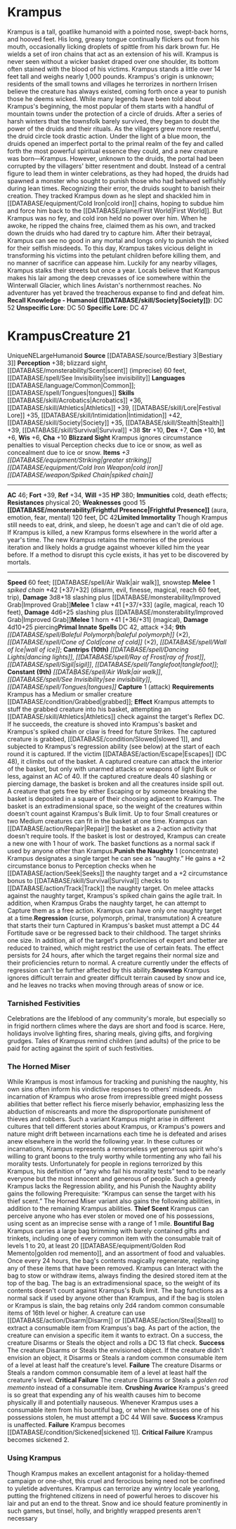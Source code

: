 ﻿---
ac: '46'
alignment: NE
charisma: '+10'
constitution: '+10'
creature_ability:
- Blizzard Sight
- Capture
- Frightful Presence
- Limited Immortality
- Punish the Naughty
- ''
- Regression
- Snowstep
dexterity: '+7'
fortitude: '+39'
hp: '380'
id: '1213'
immunity:
- cold
- '[[DATABASE/trait/Death|death]] effects'
intelligence: '+6'
land_speed: '60'
language:
- '[[DATABASE/language/Common|Common]] ; [[DATABASE/spell/Tongues|tongues]]'
level: '21'
max_speed: '60'
name: Krampus
perception: '+38'
rarity: Unique
reflex: '+34'
resistance:
- physical 20
sense:
- blizzard sight
- '[[DATABASE/monsterability/Scent|scent]] (imprecise) 60 feet'
- '[[DATABASE/spell/See Invisibility|see invisibility]]'
size: Large
skill:
- '[[DATABASE/skill/Acrobatics|Acrobatics]] +36'
- '[[DATABASE/skill/Athletics|Athletics]] +39'
- '[[DATABASE/skill/Lore|Festival Lore]] +35'
- '[[DATABASE/skill/Intimidation|Intimidation]] +42'
- '[[DATABASE/skill/Society|Society]] +35'
- '[[DATABASE/skill/Stealth|Stealth]] +39'
- '[[DATABASE/skill/Survival|Survival]] +38'
source: '[[DATABASE/source/Bestiary 3|Bestiary 3]]'
speed:
- 60 feet; [[DATABASE/spell/Air Walk|air walk]]
- snowstep
spell:
- '[[DATABASE/spell/Air Walk|Air Walk]]'
- '[[DATABASE/spell/Baleful Polymorph|BalefulPolymorph]]'
- '[[DATABASE/spell/Cone of Cold|Cone of Cold]]'
- '[[DATABASE/spell/Dancing Lights|Dancing Lights]]'
- '[[DATABASE/spell/Ray of Frost|Ray of Frost]]'
- '[[DATABASE/spell/See Invisibility|See Invisibility]]'
- '[[DATABASE/spell/Sigil|Sigil]]'
- '[[DATABASE/spell/Tanglefoot|Tanglefoot]]'
- '[[DATABASE/spell/Tongues|Tongues]]'
- '[[DATABASE/spell/Wall of Ice|Wall of Ice]]'
strength: '+10'
strength_req: '10'
strongest_save:
- Fortitude
trait:
- '[[DATABASE/trait/Humanoid|Humanoid]]'
- '[[DATABASE/trait/Unique|Unique]]'
type: Creature
weakest_save:
- Reflex
weakness:
- good 15
will: '+35'
wisdom: '+6'

---
# Krampus

Krampus is a tall, goatlike humanoid with a pointed nose, swept-back horns, and hooved feet. His long, greasy tongue continually flickers out from his mouth, occasionally licking droplets of spittle from his dark brown fur. He wields a set of iron chains that act as an extension of his will. Krampus is never seen without a wicker basket draped over one shoulder, its bottom often stained with the blood of his victims. Krampus stands a little over 14 feet tall and weighs nearly 1,000 pounds.
 Krampus's origin is unknown; residents of the small towns and villages he terrorizes in northern Irrisen believe the creature has always existed, coming forth once a year to punish those he deems wicked. While many legends have been told about Krampus's beginning, the most popular of them starts with a handful of mountain towns under the protection of a circle of druids. After a series of harsh winters that the townsfolk barely survived, they began to doubt the power of the druids and their rituals. As the villagers grew more resentful, the druid circle took drastic action. Under the light of a blue moon, the druids opened an imperfect portal to the primal realm of the fey and called forth the most powerful spiritual essence they could, and a new creature was born—Krampus. However, unknown to the druids, the portal had been corrupted by the villagers' bitter resentment and doubt. Instead of a central figure to lead them in winter celebrations, as they had hoped, the druids had spawned a monster who sought to punish those who had behaved selfishly during lean times.
 Recognizing their error, the druids sought to banish their creation. They tracked Krampus down as he slept and shackled him in [[DATABASE/equipment/Cold Iron|cold iron]] chains, hoping to subdue him and force him back to the [[DATABASE/plane/First World|First World]]. But Krampus was no fey, and cold iron held no power over him. When he awoke, he ripped the chains free, claimed them as his own, and tracked down the druids who had dared try to capture him. After their betrayal, Krampus can see no good in any mortal and longs only to punish the wicked for their selfish misdeeds.
 To this day, Krampus takes vicious delight in transforming his victims into the petulant children before killing them, and no manner of sacrifice can appease him. Luckily for any nearby villages, Krampus stalks their streets but once a year.
 Locals believe that Krampus makes his lair among the deep crevasses of ice somewhere within the Winterwall Glacier, which lines Avistan's northernmost reaches. No adventurer has yet braved the treacherous expanse to find and defeat him.
**Recall Knowledge - Humanoid ([[DATABASE/skill/Society|Society]])**: DC 52
**Unspecific Lore**: DC 50
**Specific Lore**: DC 47

# Krampus<span class="item-type">Creature 21</span>

<span class="trait-unique item-trait">Unique</span><span class="trait-alignment item-trait">NE</span><span class="trait-size item-trait">Large</span><span class="item-trait">Humanoid</span>
**Source** [[DATABASE/source/Bestiary 3|Bestiary 3]]
**Perception** +38; blizzard sight, [[DATABASE/monsterability/Scent|scent]] (imprecise) 60 feet, [[DATABASE/spell/See Invisibility|see invisibility]]
**Languages** [[DATABASE/language/Common|Common]]; [[DATABASE/spell/Tongues|tongues]]
**Skills** [[DATABASE/skill/Acrobatics|Acrobatics]] +36, [[DATABASE/skill/Athletics|Athletics]] +39, [[DATABASE/skill/Lore|Festival Lore]] +35, [[DATABASE/skill/Intimidation|Intimidation]] +42, [[DATABASE/skill/Society|Society]] +35, [[DATABASE/skill/Stealth|Stealth]] +39, [[DATABASE/skill/Survival|Survival]] +38
**Str** +10, **Dex** +7, **Con** +10, **Int** +6, **Wis** +6, **Cha** +10
**Blizzard Sight** Krampus ignores circumstance penalties to visual Perception checks due to ice or snow, as well as concealment due to ice or snow.
**Items** _+3 [[DATABASE/equipment/Striking|greater striking]] [[DATABASE/equipment/Cold Iron Weapon|cold iron]] [[DATABASE/weapon/Spiked Chain|spiked chain]]_

---
**AC** 46; **Fort** +39, **Ref** +34, **Will** +35
**HP** 380; **Immunities** cold, death effects; **Resistances** physical 20; **Weaknesses** good 15
<span class="in-box-ability">**[[DATABASE/monsterability/Frightful Presence|Frightful Presence]]** (aura, emotion, fear, mental) 120 feet, DC 42</span><span class="in-box-ability">**Limited Immortality** Though Krampus still needs to eat, drink, and sleep, he doesn't age and can't die of old age. If Krampus is killed, a new Krampus forms elsewhere in the world after a year's time. The new Krampus retains the memories of the previous iteration and likely holds a grudge against whoever killed him the year before. If a method to disrupt this cycle exists, it has yet to be discovered by mortals.</span>

---
**Speed** 60 feet; [[DATABASE/spell/Air Walk|air walk]], snowstep
<span class="in-box-ability">**Melee** <span class="action-icon">1</span> _spiked chain_ +42 [+37/+32] (disarm, evil, finesse, magical, reach 60 feet, trip), **Damage** 3d8+18 slashing plus [[DATABASE/monsterability/Improved Grab|Improved Grab]]</span><span class="in-box-ability">**Melee** <span class="action-icon">1</span> claw +41 [+37/+33] (agile, magical, reach 10 feet), **Damage** 4d6+25 slashing plus [[DATABASE/monsterability/Improved Grab|Improved Grab]]</span><span class="in-box-ability">**Melee** <span class="action-icon">1</span> horn +41 [+36/+31] (magical), **Damage** 4d10+25 piercing</span>**Primal Innate Spells** DC 42, attack +34; **9th** _[[DATABASE/spell/Baleful Polymorph|baleful polymorph]]_ (×2), _[[DATABASE/spell/Cone of Cold|cone of cold]]_ (×2), _[[DATABASE/spell/Wall of Ice|wall of ice]]_; **Cantrips** **(10th)** _[[DATABASE/spell/Dancing Lights|dancing lights]]_, _[[DATABASE/spell/Ray of Frost|ray of frost]]_, _[[DATABASE/spell/Sigil|sigil]]_, _[[DATABASE/spell/Tanglefoot|tanglefoot]]_; **Constant** **(9th)** _[[DATABASE/spell/Air Walk|air walk]]_, _[[DATABASE/spell/See Invisibility|see invisibility]]_, _[[DATABASE/spell/Tongues|tongues]]_
<span class="in-box-ability">**Capture** <span class="action-icon">1</span> (attack) **Requirements** Krampus has a Medium or smaller creature [[DATABASE/condition/Grabbed|grabbed]]; **Effect** Krampus attempts to stuff the grabbed creature into his basket, attempting an [[DATABASE/skill/Athletics|Athletics]] check against the target's Reflex DC. If he succeeds, the creature is shoved into Krampus's basket and Krampus's spiked chain or claw is freed for future Strikes.
The captured creature is grabbed, [[DATABASE/condition/Slowed|slowed 1]], and subjected to Krampus's regression ability (see below) at the start of each round it is captured. If the victim [[DATABASE/action/Escape|Escapes]] (DC 48), it climbs out of the basket. A captured creature can attack the interior of the basket, but only with unarmed attacks or weapons of light Bulk or less, against an AC of 40. If the captured creature deals 40 slashing or piercing damage, the basket is broken and all the creatures inside spill out. A creature that gets free by either Escaping or by someone breaking the basket is deposited in a square of their choosing adjacent to Krampus.
 The basket is an extradimensional space, so the weight of the creatures within doesn't count against Krampus's Bulk limit. Up to four Small creatures or two Medium creatures can fit in the basket at one time. Krampus can [[DATABASE/action/Repair|Repair]] the basket as a 2-action activity that doesn't require tools. If the basket is lost or destroyed, Krampus can create a new one with 1 hour of work. The basket functions as a normal sack if used by anyone other than Krampus.</span><span class="in-box-ability">**Punish the Naughty** <span class="action-icon">1</span> (concentrate) Krampus designates a single target he can see as “naughty.” He gains a +2 circumstance bonus to Perception checks when he [[DATABASE/action/Seek|Seeks]] the naughty target and a +2 circumstance bonus to [[DATABASE/skill/Survival|Survival]] checks to [[DATABASE/action/Track|Track]] the naughty target. On melee attacks against the naughty target, Krampus's spiked chain gains the agile trait. In addition, when Krampus Grabs the naughty target, he can attempt to Capture them as a free action. Krampus can have only one naughty target at a time.</span><span class="in-box-ability">**Regression** (curse, polymorph, primal, transmutation) A creature that starts their turn Captured in Krampus's basket must attempt a DC 44 Fortitude save or be regressed back to their childhood. The target shrinks one size. In addition, all of the target's proficiencies of expert and better are reduced to trained, which might restrict the use of certain feats. The effect persists for 24 hours, after which the target regains their normal size and their proficiencies return to normal. A creature currently under the effects of regression can't be further affected by this ability.</span><span class="in-box-ability">**Snowstep** Krampus ignores difficult terrain and greater difficult terrain caused by snow and ice, and he leaves no tracks when moving through areas of snow or ice.</span>

###  Tarnished Festivities

Celebrations are the lifeblood of any community's morale, but especially so in frigid northern climes where the days are short and food is scarce. Here, holidays involve lighting fires, sharing meals, giving gifts, and forgiving grudges. Tales of Krampus remind children (and adults) of the price to be paid for acting against the spirit of such festivities.

### The Horned Miser

While Krampus is most infamous for tracking and punishing the naughty, his own sins often inform his vindictive responses to others' misdeeds. An incarnation of Krampus who arose from irrepressible greed might possess abilities that better reflect his fierce miserly behavior, emphasizing less the abduction of miscreants and more the disproportionate punishment of thieves and robbers. Such a variant Krampus might arise in different cultures that tell different stories about Krampus, or Krampus's powers and nature might drift between incarnations each time he is defeated and arises anew elsewhere in the world the following year. In these cultures or incarnations, Krampus represents a remorseless yet generous spirit who's willing to grant boons to the truly worthy while tormenting any who fail his morality tests.
 Unfortunately for people in regions terrorized by this Krampus, his definition of “any who fail his morality tests” tend to be nearly everyone but the most innocent and generous of people. Such a greedy Krampus lacks the Regression ability, and his Punish the Naughty ability gains the following Prerequisite: “Krampus can sense the target with his thief scent.” The Horned Miser variant also gains the following abilities, in addition to the remaining Krampus abilities.
 **Thief Scent** Krampus can perceive anyone who has ever stolen or moved one of his possessions, using scent as an imprecise sense with a range of 1 mile.
 **Bountiful Bag** Krampus carries a large bag brimming with barely contained gifts and trinkets, including one of every common item with the consumable trait of levels 1 to 20, at least 20 [[DATABASE/equipment/Golden Rod Memento|golden rod memento]], and an assortment of food and valuables. Once every 24 hours, the bag's contents magically regenerate, replacing any of these items that have been removed. Krampus can Interact with the bag to stow or withdraw items, always finding the desired stored item at the top of the bag. The bag is an extradimensional space, so the weight of its contents doesn't count against Krampus's Bulk limit. The bag functions as a normal sack if used by anyone other than Krampus, and if the bag is stolen or Krampus is slain, the bag retains only 2d4 random common consumable items of 16th level or higher.
 A creature can use [[DATABASE/action/Disarm|Disarm]] or [[DATABASE/action/Steal|Steal]] to extract a consumable item from Krampus's bag. As part of the action, the creature can envision a specific item it wants to extract. On a success, the creature Disarms or Steals the object and rolls a DC 13 flat check.
 **Success** The creature Disarms or Steals the envisioned object. If the creature didn't envision an object, it Disarms or Steals a random common consumable item of a level at least half the creature's level.
 **Failure** The creature Disarms or Steals a random common consumable item of a level at least half the creature's level.
 **Critical Failure** The creature Disarms or Steals a _golden rod memento_ instead of a consumable item.
 **Crushing Avarice** Krampus's greed is so great that expending any of his wealth causes him to become physically ill and potentially nauseous. Whenever Krampus uses a consumable item from his bountiful bag, or when he witnesses one of his possessions stolen, he must attempt a DC 44 Will save.
 **Success** Krampus is unaffected.
 **Failure** Krampus becomes [[DATABASE/condition/Sickened|sickened 1]].
 **Critical Failure** Krampus becomes sickened 2.

###  Using Krampus

Though Krampus makes an excellent antagonist for a holiday-themed campaign or one-shot, this cruel and ferocious being need not be confined to yuletide adventures. Krampus can terrorize any wintry locale yearlong, putting the frightened citizens in need of powerful heroes to discover his lair and put an end to the threat. Snow and ice should feature prominently in such games, but tinsel, holly, and brightly wrapped presents aren't necessary